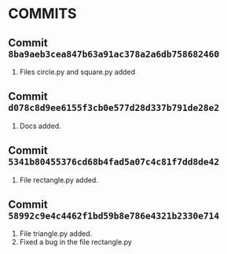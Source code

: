 # COMMITS

## Commit `8ba9aeb3cea847b63a91ac378a2a6db758682460`
1. Files circle.py and square.py added
## Commit `d078c8d9ee6155f3cb0e577d28d337b791de28e2`
1. Docs added.
## Commit `5341b80455376cd68b4fad5a07c4c81f7dd8de42`
1. File rectangle.py added.
## Commit `58992c9e4c4462f1bd59b8e786e4321b2330e714`
1. File triangle.py added.
2. Fixed a bug in the file rectangle.py


